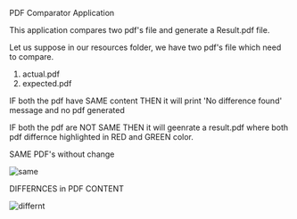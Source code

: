 
PDF Comparator Application

This application compares two pdf's file and generate a Result.pdf file. 

Let us suppose in our resources folder, we have two pdf's file which need to compare. 
1. actual.pdf
2. expected.pdf

IF both the pdf have SAME content THEN it will print 'No difference found' message and no pdf generated

IF both the pdf are NOT SAME THEN it will geenrate a result.pdf where both pdf differnce highlighted in RED and GREEN color.

SAME PDF's without change

![same](https://github.com/RupamThakre/PdfCompare/assets/55799798/e6440e67-af26-4703-b12c-6ef71e6e2606)

DIFFERNCES in PDF CONTENT

![differnt](https://github.com/RupamThakre/PdfCompare/assets/55799798/f0fb0749-f7d8-47c7-b337-a53a43414664)

